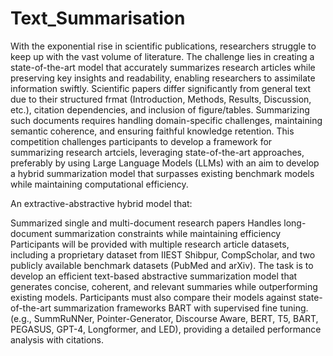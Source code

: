 # Text_Summarisation

With the exponential rise in scientific publications, researchers struggle to keep up with the vast volume of literature. The challenge lies in creating a state-of-the-art model that accurately summarizes research articles while preserving key insights and readability, enabling researchers to assimilate information swiftly. Scientific papers differ significantly from general text due to their structured frmat (Introduction, Methods, Results, Discussion, etc.), citation dependencies, and inclusion of figure/tables. Summarizing such documents requires handling domain-specific challenges, maintaining semantic coherence, and ensuring faithful knowledge retention. This competition challenges participants to develop a framework for summarizing research artciels, leveraging state-of-the-art approaches, preferably by using Large Language Models (LLMs) with an aim to develop a hybrid summarization model that surpasses existing benchmark models while maintaining computational efficiency.

An extractive-abstractive hybrid model that:

Summarized single and multi-document research papers
Handles long-document summarization constraints while maintaining efficiency
Participants will be provided with multiple research article datasets, including a proprietary dataset from IIEST Shibpur, CompScholar, and two publicly available benchmark datasets (PubMed and arXiv). The task is to develop an efficient text-based abstractive summarization model that generates concise, coherent, and relevant summaries while outperforming existing models. Participants must also compare their models against state-of-the-art summarization frameworks BART with supervised fine tuning. (e.g., SummRuNNer, Pointer-Generator, Discourse Aware, BERT, T5, BART, PEGASUS, GPT-4, Longformer, and LED), providing a detailed performance analysis with citations.
